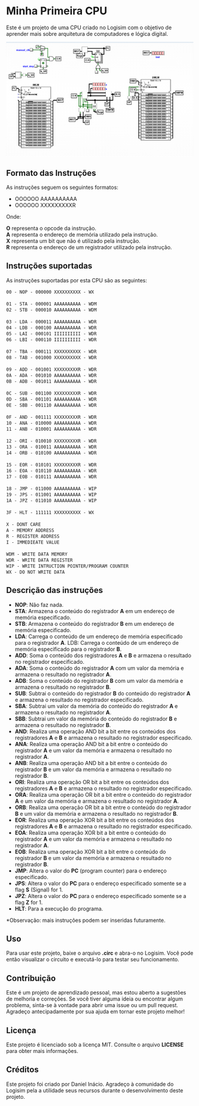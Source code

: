 # Minha Primeira CPU 

Este é um projeto de uma CPU criado no Logisim com o objetivo de aprender mais sobre arquitetura de computadores e lógica digital.

![CPU_FULL_IMAGE](CPU_FULL_IMAGE.png)


## Formato das Instruções
As instruções seguem os seguintes formatos:

- OOOOOO AAAAAAAAAA
- OOOOOO XXXXXXXXXR

Onde:

**O** representa o opcode da instrução.<br>
**A** representa o endereço de memória utilizado pela instrução.<br>
**X** representa um bit que não é utilizado pela instrução.<br>
**R** representa o endereço de um registrador utilizado pela instrução.<br>

## Instruções suportadas

As instruções suportadas por esta CPU são as seguintes:

```
00 - NOP - 000000 XXXXXXXXXX - WX

01 - STA - 000001 AAAAAAAAAA - WDM
02 - STB - 000010 AAAAAAAAAA - WDM

03 - LDA - 000011 AAAAAAAAAA - WDR
04 - LDB - 000100 AAAAAAAAAA - WDR
05 - LAI - 000101 IIIIIIIIII - WDR
06 - LBI - 000110 IIIIIIIIII - WDR

07 - TBA - 000111 XXXXXXXXXX - WDR
08 - TAB - 001000 XXXXXXXXXX - WDR

09 - ADD - 001001 XXXXXXXXXR - WDR
0A - ADA - 001010 AAAAAAAAAA - WDR
0B - ADB - 001011 AAAAAAAAAA - WDR

0C - SUB - 001100 XXXXXXXXXR - WDR
0D - SBA - 001101 AAAAAAAAAA - WDR
0E - SBB - 001110 AAAAAAAAAA - WDR

0F - AND - 001111 XXXXXXXXXR - WDR
10 - ANA - 010000 AAAAAAAAAA - WDR
11 - ANB - 010001 AAAAAAAAAA - WDR

12 - ORI - 010010 XXXXXXXXXR - WDR
13 - ORA - 010011 AAAAAAAAAA - WDR
14 - ORB - 010100 AAAAAAAAAA - WDR

15 - EOR - 010101 XXXXXXXXXR - WDR
16 - EOA - 010110 AAAAAAAAAA - WDR
17 - EOB - 010111 AAAAAAAAAA - WDR

18 - JMP - 011000 AAAAAAAAAA - WIP
19 - JPS - 011001 AAAAAAAAAA - WIP
1A - JPZ - 011010 AAAAAAAAAA - WIP

3F - HLT - 111111 XXXXXXXXXX - WX

X - DONT CARE
A - MEMORY ADDRESS
R - REGISTER ADDRESS
I - IMMEDIEATE VALUE

WDM - WRITE DATA MEMORY
WDR - WRITE DATA REGISTER 
WIP - WRITE INTRUCTION POINTER/PROGRAM COUNTER
WX - DO NOT WRITE DATA
```

## Descrição das instruções

- **NOP**: Não faz nada.
- **STA**: Armazena o conteúdo do registrador **A** em um endereço de memória especificado.
- **STB**: Armazena o conteúdo do registrador **B** em um endereço de memória especificado.
- **LDA**: Carrega o conteúdo de um endereço de memória especificado para o registrador **A**.
LDB: Carrega o conteúdo de um endereço de memória especificado para o registrador **B**.
- **ADD**: Soma o conteúdo dos registradores **A** e **B** e armazena o resultado no registrador especificado.
- **ADA**: Soma o conteúdo do registrador **A** com um valor da memória e armazena o resultado no registrador **A**.
- **ADB**: Soma o conteúdo do registrador **B** com um valor da memória e armazena o resultado no registrador **B**.
- **SUB**: Subtrai o conteúdo do registrador **B** do conteúdo do registrador **A** e armazena o resultado no registrador especificado.
- **SBA**: Subtrai um valor da memória do conteúdo do registrador **A** e armazena o resultado no registrador **A**.
- **SBB**: Subtrai um valor da memória do conteúdo do registrador **B** e armazena o resultado no registrador **B**.
- **AND**: Realiza uma operação AND bit a bit entre os conteúdos dos registradores **A** e **B** e armazena o resultado no registrador especificado.
- **ANA**: Realiza uma operação AND bit a bit entre o conteúdo do registrador **A** e um valor da memória e armazena o resultado no registrador **A**.
- **ANB**: Realiza uma operação AND bit a bit entre o conteúdo do registrador **B** e um valor da memória e armazena o resultado no registrador **B**.
- **ORI**: Realiza uma operação OR bit a bit entre os conteúdos dos registradores **A** e **B** e armazena o resultado no registrador especificado.
- **ORA**: Realiza uma operação OR bit a bit entre o conteúdo do registrador **A** e um valor da memória e armazena o resultado no registrador **A**.
- **ORB**: Realiza uma operação OR bit a bit entre o conteúdo do registrador **B** e um valor da memória e armazena o resultado no registrador **B**.
- **EOR**: Realiza uma operação XOR bit a bit entre os conteúdos dos registradores **A** e **B** e armazena o resultado no registrador especificado.
- **EOA**: Realiza uma operação XOR bit a bit entre o conteúdo do registrador **A** e um valor da memória e armazena o resultado no registrador **A**.
- **EOB**: Realiza uma operação XOR bit a bit entre o conteúdo do registrador **B** e um valor da memória e armazena o resultado no registrador **B**.
- **JMP**: Altera o valor do **PC** (program counter) para o endereço especificado.
- **JPS**: Altera o valor do **PC** para o endereço especificado somente se a flag **S** (Signal) for 1.
- **JPZ**: Altera o valor do **PC** para o endereço especificado somente se a flag **Z** for 1.
- **HLT**: Para a execução do programa.

*Observação: mais instruções podem ser inseridas futuramente.

## Uso
Para usar este projeto, baixe o arquivo **.circ** e abra-o no Logisim. Você pode então visualizar o circuito e executá-lo para testar seu funcionamento.

## Contribuição
Este é um projeto de aprendizado pessoal, mas estou aberto a sugestões de melhoria e correções. Se você tiver alguma ideia ou encontrar algum problema, sinta-se à vontade para abrir uma issue ou um pull request. Agradeço antecipadamente por sua ajuda em tornar este projeto melhor!

## Licença
Este projeto é licenciado sob a licença MIT. Consulte o arquivo **LICENSE** para obter mais informações.

## Créditos
Este projeto foi criado por Daniel Inácio. Agradeço à comunidade do Logisim pela a utilidade seus recursos durante o desenvolvimento deste projeto.
